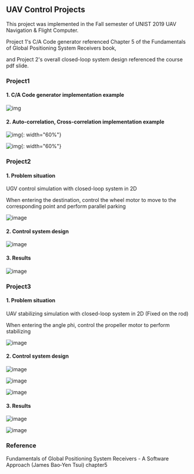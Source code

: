 ## UAV Control Projects

This project was implemented in the Fall semester of UNIST 2019 UAV Navigation & Flight Computer.

Project 1's C/A Code generator referenced Chapter 5 of the Fundamentals of Global Positioning System Receivers book, 

and Project 2's overall closed-loop system design referenced the course pdf slide.

### Project1

#### 1. C/A Code generator implementation example

![img](./img/1-1.png)

#### 2. Auto-correlation, Cross-correlation implementation example

![img](./img/autocorr.png){: width="60%"}

![img](./img/crosscorr.png){: width="60%"}

### Project2

#### 1. Problem situation

UGV control simulation with closed-loop system in 2D

When entering the destination, control the wheel motor to move to the corresponding point and perform parallel parking

![image](./img/그림1.png)

#### 2. Control system design

![image](./img/그림2.png)

#### 3. Results

![image](./img/그림3.png)

### Project3

#### 1. Problem situation

UAV stabilizing simulation with closed-loop system in 2D (Fixed on the rod)

When entering the angle phi, control the propeller motor to perform stabilizing

![image](./img/그림4.png)

#### 2. Control system design

![image](./img/그림5.png)

![image](./img/그림9.png)

![image](./img/그림10.png)

#### 3. Results

![image](./img/그림6.png)

![image](./img/그림8.png)

### Reference

Fundamentals of Global Positioning System Receivers - A Software Approach (James Bao‐Yen Tsui) chapter5
